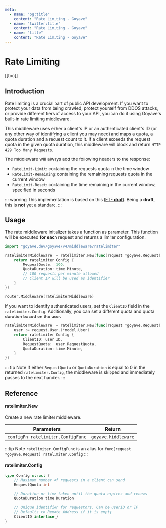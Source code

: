 ```yaml
---
meta:
  - name: "og:title"
    content: "Rate Limiting - Goyave"
  - name: "twitter:title"
    content: "Rate Limiting - Goyave"
  - name: "title"
    content: "Rate Limiting - Goyave"
---
```


# Rate Limiting <Badge text="Since v3.5.0"/>

[[toc]]

## Introduction

Rate limiting is a crucial part of public API development. If you want to protect your data from being crawled, protect yourself from DDOS attacks, or provide different tiers of access to your API, you can do it using Goyave's built-in rate limiting middleware.

This middleware uses either a client's IP or an authenticated client's ID (or any other way of identifying a client you may need) and maps a quota, a quota duration and a request count to it. If a client exceeds the request quota in the given quota duration, this middleware will block and return `HTTP 429 Too Many Requests`.

The middleware will always add the following headers to the response:
- `RateLimit-Limit`: containing the requests quota in the time window
- `RateLimit-Remaining`: containing the remaining requests quota in the current window
- `RateLimit-Reset`: containing the time remaining in the current window, specified in seconds

::: warning 
This implementation is based on this [IETF **draft**](https://tools.ietf.org/id/draft-polli-ratelimit-headers-04.html). Being a **draft**, this is **not** yet a standard.
:::

## Usage

The rate middleware initializer takes a function as parameter. This function will be executed **for each** request and returns a limiter configuration.

```go
import "goyave.dev/goyave/v4/middleware/ratelimiter"

ratelimiterMiddleware := ratelimiter.New(func(request *goyave.Request) ratelimiter.Config {
    return ratelimiter.Config {
        RequestQuota:  100,
        QuotaDuration: time.Minute,
        // 100 requests per minute allowed
        // Client IP will be used as identifier
    }
})

router.Middleware(ratelimiterMiddleware)
```

If you want to identify authenticated users, set the `ClientID` field in the `ratelimiter.Config`. Additionally, you can set a different quota and quota duration based on the user.
```go
ratelimiterMiddleware := ratelimiter.New(func(request *goyave.Request) ratelimiter.Config {
    user := request.User.(*model.User)
    return ratelimiter.Config {
        ClientID: user.ID,
        RequestQuota:  user.RequestQuota,
        QuotaDuration: time.Minute,
    }
})
```

::: tip Note
If either `RequestQuota` or `QuotaDuration` is equal to 0 in the returned `ratelimiter.Config`, the middleware is skipped and immediately passes to the next handler.
:::

## Reference

#### ratelimiter.New

Create a new rate limiter middleware.

| Parameters                        | Return              |
|-----------------------------------|---------------------|
| `configFn ratelimiter.ConfigFunc` | `goyave.Middleware` |

:::tip Note
`ratelimiter.ConfigFunc` is an alias for `func(request *goyave.Request) ratelimiter.Config`
:::

#### ratelimiter.Config

```go
type Config struct {
    // Maximum number of requests in a client can send
    RequestQuota int

	// Duration or time taken until the quota expires and renews
    QuotaDuration time.Duration

    // Unique identifier for requestors. Can be userID or IP
    // Defaults to Remote Address if it is empty
    ClientID interface{}
}
```